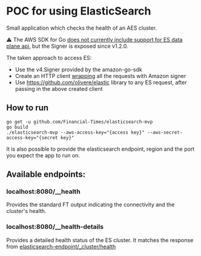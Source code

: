 # POC for using ElasticSearch 

Small application which checks the health of an AES cluster.

:warning: The AWS SDK for Go [does not currently include support for ES data plane api](https://github.com/aws/aws-sdk-go/issues/710), but the Signer is exposed since v1.2.0.

The taken approach to access ES:
- Use the v4.Signer provided by the amazon-go-sdk
- Create an HTTP client [wrapping](https://github.com/sha1sum/aws_signing_client) all the requests with Amazon signer
- Use https://github.com/olivere/elastic library to any ES request, after passing in the above created client

## How to run

```
go get -u github.com/Financial-Times/elasticsearch-mvp
go build
./elasticsearch-mvp --aws-access-key="{access key}" --aws-secret-access-key="{secret key}"
```
It is also possible to provide the elasticsearch endpoint, region and the port you expect the app to run on.

## Available endpoints:

### localhost:8080/__health

Provides the standard FT output indicating the connectivity and the cluster's health.

### localhost:8080/__health-details

Provides a detailed health status of the ES cluster. 
It matches the response from [elasticsearch-endpoint/_cluster/health](https://www.elastic.co/guide/en/elasticsearch/reference/current/cluster-health.html)
